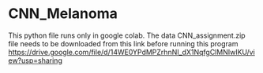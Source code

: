 # CNN_Melanoma
This python file runs only in google colab.
The data CNN_assignment.zip file needs to be downloaded from this link before running this program
https://drive.google.com/file/d/14WE0YPdMPZrhnNI_dX1NqfgClMNIwIKU/view?usp=sharing
